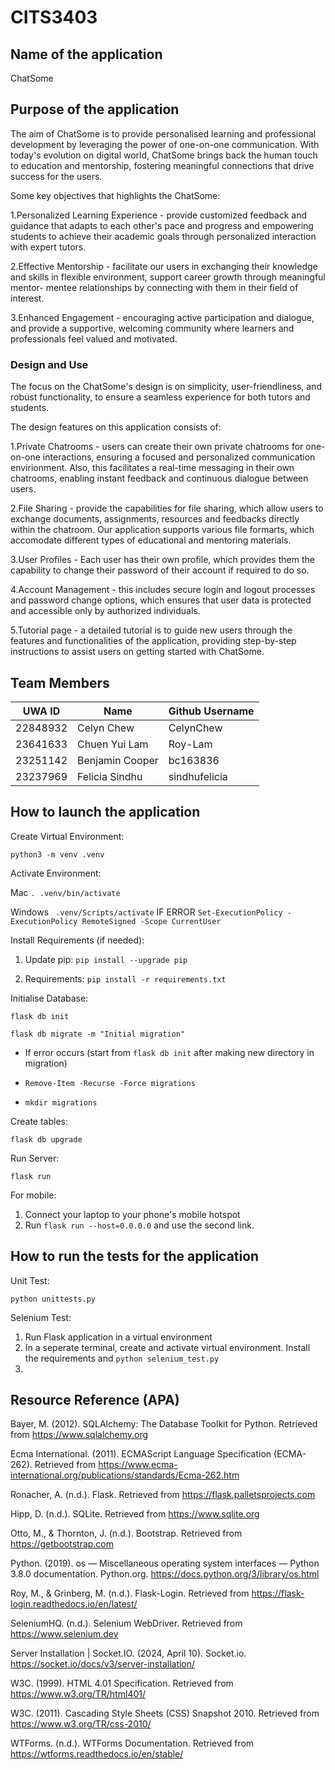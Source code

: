# CITS3403

## Name of the application
ChatSome

## Purpose of the application
The aim of ChatSome is to provide personalised learning and professional development
by leveraging the power of one-on-one communication. With today's evolution on digital world, ChatSome brings back the human touch to education and mentorship, fostering meaningful connections that drive success for the users. 

Some key objectives that highlights the ChatSome: 

1.Personalized Learning Experience - provide customized feedback and guidance that adapts to each other's pace and progress and empowering students to achieve their
academic goals through personalized interaction with expert tutors.

2.Effective Mentorship - facilitate our users in exchanging their knowledge and skills in flexible environment, support career growth through meaningful mentor-
mentee relationships by connecting with them in their field of interest.

3.Enhanced Engagement - encouraging active participation and dialogue, and provide
a supportive, welcoming community where learners and professionals feel valued and
motivated. 

### Design and Use
The focus on the ChatSome's design is on simplicity, user-friendliness, and robust
functionality, to ensure a seamless experience for both tutors and students. 

The design features on this application consists of:

1.Private Chatrooms - users can create their own private chatrooms for one-on-one
interactions, ensuring a focused and personalized communication envirionment. Also,
this facilitates a real-time messaging in their own chatrooms, enabling instant 
feedback and continuous dialogue between users. 

2.File Sharing - provide the capabilities for file sharing, which allow users to 
exchange documents, assignments, resources and feedbacks directly within the 
chatroom. Our application supports various file formarts, which accomodate different
types of educational and mentoring materials.

3.User Profiles - Each user has their own profile, which provides them the capability
to change their password of their account if required to do so. 

4.Account Management - this includes secure login and logout processes and password
change options, which ensures that user data is protected and accessible only by
authorized individuals.

5.Tutorial page - a detailed tutorial is to guide new users through the features
and functionalities of the application, providing step-by-step instructions to assist
users on getting started with ChatSome. 

## Team Members
| UWA ID | Name | Github Username |
| --------------- | --------------- | --------------- |
| 22848932 | Celyn Chew | CelynChew |
| 23641633  | Chuen Yui Lam  | Roy-Lam  |
| 23251142  | Benjamin Cooper | bc163836 |
| 23237969 | Felicia Sindhu | sindhufelicia |

## How to launch the application
Create Virtual Environment:

```python3 -m venv .venv```

Activate Environment:                              

Mac ```. .venv/bin/activate```   

Windows ``` .venv/Scripts/activate```     IF ERROR ```Set-ExecutionPolicy -ExecutionPolicy RemoteSigned -Scope CurrentUser```

Install Requirements (if needed):

1. Update pip: ```pip install --upgrade pip```

2. Requirements: ```pip install -r requirements.txt```

Initialise Database: 

```flask db init```                                

```flask db migrate -m "Initial migration"```  

- If error occurs (start from ```flask db init```  after making new directory in migration)

- ```Remove-Item -Recurse -Force migrations```

- ```mkdir migrations```

Create tables:

```flask db upgrade```

Run Server:

```flask run```

For mobile:

1. Connect your laptop to your phone's mobile hotspot
2. Run ```flask run --host=0.0.0.0``` and use the second link. 

## How to run the tests for the application
Unit Test:

```python unittests.py```

Selenium Test:
1. Run Flask application in a virtual environment
2. In a seperate terminal, create and activate virtual environment. Install the requirements and ```python selenium_test.py```
3. 


## Resource Reference (APA)
Bayer, M. (2012). SQLAlchemy: The Database Toolkit for Python. Retrieved from https://www.sqlalchemy.org

Ecma International. (2011). ECMAScript Language Specification (ECMA-262). Retrieved from https://www.ecma-international.org/publications/standards/Ecma-262.htm

Ronacher, A. (n.d.). Flask. Retrieved from https://flask.palletsprojects.com

Hipp, D. (n.d.). SQLite. Retrieved from https://www.sqlite.org

Otto, M., & Thornton, J. (n.d.). Bootstrap. Retrieved from https://getbootstrap.com

Python. (2019). os — Miscellaneous operating system interfaces — Python 3.8.0 documentation. Python.org. https://docs.python.org/3/library/os.html

Roy, M., & Grinberg, M. (n.d.). Flask-Login. Retrieved from https://flask-login.readthedocs.io/en/latest/

SeleniumHQ. (n.d.). Selenium WebDriver. Retrieved from https://www.selenium.dev

Server Installation | Socket.IO. (2024, April 10). Socket.io. https://socket.io/docs/v3/server-installation/

W3C. (1999). HTML 4.01 Specification. Retrieved from https://www.w3.org/TR/html401/

W3C. (2011). Cascading Style Sheets (CSS) Snapshot 2010. Retrieved from https://www.w3.org/TR/css-2010/

WTForms. (n.d.). WTForms Documentation. Retrieved from https://wtforms.readthedocs.io/en/stable/
